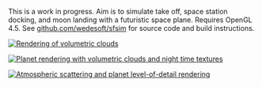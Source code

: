 This is a work in progress.
Aim is to simulate take off, space station docking, and moon landing with a futuristic space plane.
Requires OpenGL 4.5.
See [github.com/wedesoft/sfsim][1] for source code and build instructions.

[![Rendering of volumetric clouds](https://i.ytimg.com/vi/ierGCAhkxAU/hqdefault.jpg)](https://www.youtube.com/watch?v=ierGCAhkxAU)

[![Planet rendering with volumetric clouds and night time textures](https://i.ytimg.com/vi/2v3VOJMnPBI/hqdefault.jpg)](https://www.youtube.com/watch?v=2v3VOJMnPBI)

[![Atmospheric scattering and planet level-of-detail rendering](https://i.ytimg.com/vi/Ce3oWQflYOY/hqdefault.jpg)](https://www.youtube.com/watch?v=Ce3oWQflYOY)

  [1]: https://github.com/wedesoft/sfsim

